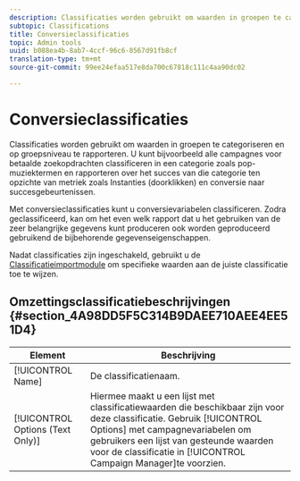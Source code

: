 ```yaml
---
description: Classificaties worden gebruikt om waarden in groepen te categoriseren en op groepsniveau te rapporteren. U kunt bijvoorbeeld alle campagnes voor betaalde zoekopdrachten classificeren in een categorie zoals pop-muziektermen en rapporteren over het succes van die categorie ten opzichte van metriek zoals Instanties (doorklikken) en conversie naar succesgebeurtenissen.
subtopic: Classifications
title: Conversieclassificaties
topic: Admin tools
uuid: b088ea4b-8ab7-4ccf-96c6-8567d91fb8cf
translation-type: tm+mt
source-git-commit: 99ee24efaa517e8da700c67818c111c4aa90dc02

---
```



# Conversieclassificaties

Classificaties worden gebruikt om waarden in groepen te categoriseren en op groepsniveau te rapporteren. U kunt bijvoorbeeld alle campagnes voor betaalde zoekopdrachten classificeren in een categorie zoals pop-muziektermen en rapporteren over het succes van die categorie ten opzichte van metriek zoals Instanties (doorklikken) en conversie naar succesgebeurtenissen.

Met conversieclassificaties kunt u conversievariabelen classificeren. Zodra geclassificeerd, kan om het even welk rapport dat u het gebruiken van de zeer belangrijke gegevens kunt produceren ook worden geproduceerd gebruikend de bijbehorende gegevenseigenschappen.

Nadat classificaties zijn ingeschakeld, gebruikt u de [Classificatieimportmodule](/help/components/c-classifications2/c-classifications-importer/c-working-with-saint.md) om specifieke waarden aan de juiste classificatie toe te wijzen.

## Omzettingsclassificatiebeschrijvingen {#section_4A98DD5F5C314B9DAEE710AEE4EE51D4}

| Element | Beschrijving |
|---|---|
| [!UICONTROL Name] | De classificatienaam. |
| [!UICONTROL Options (Text Only)] | Hiermee maakt u een lijst met classificatiewaarden die beschikbaar zijn voor deze classificatie. Gebruik [!UICONTROL Options] met campagnevariabelen om gebruikers een lijst van gesteunde waarden voor de classificatie in [!UICONTROL Campaign Manager]te voorzien. |

